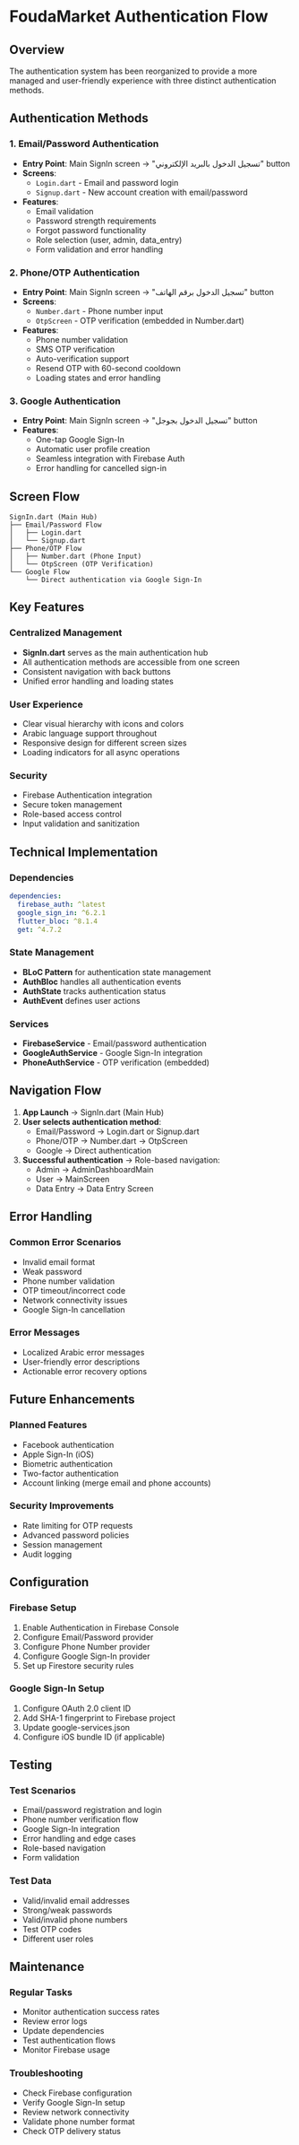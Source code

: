 # FoudaMarket Authentication Flow

## Overview
The authentication system has been reorganized to provide a more managed and user-friendly experience with three distinct authentication methods.

## Authentication Methods

### 1. Email/Password Authentication
- **Entry Point**: Main SignIn screen → "تسجيل الدخول بالبريد الإلكتروني" button
- **Screens**:
  - `Login.dart` - Email and password login
  - `Signup.dart` - New account creation with email/password
- **Features**:
  - Email validation
  - Password strength requirements
  - Forgot password functionality
  - Role selection (user, admin, data_entry)
  - Form validation and error handling

### 2. Phone/OTP Authentication
- **Entry Point**: Main SignIn screen → "تسجيل الدخول برقم الهاتف" button
- **Screens**:
  - `Number.dart` - Phone number input
  - `OtpScreen` - OTP verification (embedded in Number.dart)
- **Features**:
  - Phone number validation
  - SMS OTP verification
  - Auto-verification support
  - Resend OTP with 60-second cooldown
  - Loading states and error handling

### 3. Google Authentication
- **Entry Point**: Main SignIn screen → "تسجيل الدخول بجوجل" button
- **Features**:
  - One-tap Google Sign-In
  - Automatic user profile creation
  - Seamless integration with Firebase Auth
  - Error handling for cancelled sign-in

## Screen Flow

```
SignIn.dart (Main Hub)
├── Email/Password Flow
│   ├── Login.dart
│   └── Signup.dart
├── Phone/OTP Flow
│   ├── Number.dart (Phone Input)
│   └── OtpScreen (OTP Verification)
└── Google Flow
    └── Direct authentication via Google Sign-In
```

## Key Features

### Centralized Management
- **SignIn.dart** serves as the main authentication hub
- All authentication methods are accessible from one screen
- Consistent navigation with back buttons
- Unified error handling and loading states

### User Experience
- Clear visual hierarchy with icons and colors
- Arabic language support throughout
- Responsive design for different screen sizes
- Loading indicators for all async operations

### Security
- Firebase Authentication integration
- Secure token management
- Role-based access control
- Input validation and sanitization

## Technical Implementation

### Dependencies
```yaml
dependencies:
  firebase_auth: ^latest
  google_sign_in: ^6.2.1
  flutter_bloc: ^8.1.4
  get: ^4.7.2
```

### State Management
- **BLoC Pattern** for authentication state management
- **AuthBloc** handles all authentication events
- **AuthState** tracks authentication status
- **AuthEvent** defines user actions

### Services
- **FirebaseService** - Email/password authentication
- **GoogleAuthService** - Google Sign-In integration
- **PhoneAuthService** - OTP verification (embedded)

## Navigation Flow

1. **App Launch** → SignIn.dart (Main Hub)
2. **User selects authentication method**:
   - Email/Password → Login.dart or Signup.dart
   - Phone/OTP → Number.dart → OtpScreen
   - Google → Direct authentication
3. **Successful authentication** → Role-based navigation:
   - Admin → AdminDashboardMain
   - User → MainScreen
   - Data Entry → Data Entry Screen

## Error Handling

### Common Error Scenarios
- Invalid email format
- Weak password
- Phone number validation
- OTP timeout/incorrect code
- Network connectivity issues
- Google Sign-In cancellation

### Error Messages
- Localized Arabic error messages
- User-friendly error descriptions
- Actionable error recovery options

## Future Enhancements

### Planned Features
- Facebook authentication
- Apple Sign-In (iOS)
- Biometric authentication
- Two-factor authentication
- Account linking (merge email and phone accounts)

### Security Improvements
- Rate limiting for OTP requests
- Advanced password policies
- Session management
- Audit logging

## Configuration

### Firebase Setup
1. Enable Authentication in Firebase Console
2. Configure Email/Password provider
3. Configure Phone Number provider
4. Configure Google Sign-In provider
5. Set up Firestore security rules

### Google Sign-In Setup
1. Configure OAuth 2.0 client ID
2. Add SHA-1 fingerprint to Firebase project
3. Update google-services.json
4. Configure iOS bundle ID (if applicable)

## Testing

### Test Scenarios
- Email/password registration and login
- Phone number verification flow
- Google Sign-In integration
- Error handling and edge cases
- Role-based navigation
- Form validation

### Test Data
- Valid/invalid email addresses
- Strong/weak passwords
- Valid/invalid phone numbers
- Test OTP codes
- Different user roles

## Maintenance

### Regular Tasks
- Monitor authentication success rates
- Review error logs
- Update dependencies
- Test authentication flows
- Monitor Firebase usage

### Troubleshooting
- Check Firebase configuration
- Verify Google Sign-In setup
- Review network connectivity
- Validate phone number format
- Check OTP delivery status 